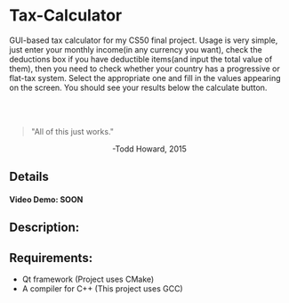 # Tax-Calculator
GUI-based tax calculator for my CS50 final project. Usage is very simple, just enter your monthly income(in any currency you want), check the deductions box if you have deductible items(and input the total value of them), then you need to check whether your country has a progressive or flat-tax system. Select the appropriate one and fill in the values appearing on the screen. You should see your results below the calculate button.

<br></br>
> "All of this just works."


<p align="center"> -Todd Howard, 2015 </p>

## Details
#### Video Demo:  <URL HERE > SOON

## Description:

## Requirements:

- Qt framework (Project uses CMake)
- A compiler for C++ (This project uses GCC)




